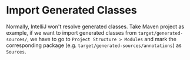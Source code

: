 # Import Generated Classes

Normally, IntelliJ won't resolve generated classes. Take Maven project as example, if we want to import generated classes from `target/generated-sources/`, we have to go to `Project Structure > Modules` and mark the corresponding package (e.g. `target/generated-sources/annotations`) as `Sources`. 
